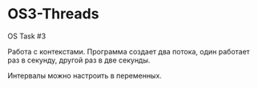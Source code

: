 OS3-Threads
===========

OS Task #3

Работа с контекстами. Программа создает два потока, один работает раз в секунду, другой раз в две секунды.

Интервалы можно настроить в переменных.
